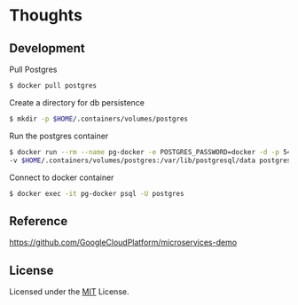 # Thoughts

## Development

Pull Postgres
```sh
$ docker pull postgres
```

Create a directory for db persistence
```sh
$ mkdir -p $HOME/.containers/volumes/postgres
```

Run the postgres container
```sh
$ docker run --rm --name pg-docker -e POSTGRES_PASSWORD=docker -d -p 5432:5432 \
-v $HOME/.containers/volumes/postgres:/var/lib/postgresql/data postgres
```

Connect to docker container
```sh
$ docker exec -it pg-docker psql -U postgres
```

## Reference

https://github.com/GoogleCloudPlatform/microservices-demo

## License

Licensed under the [MIT](LICENSE) License.
